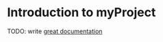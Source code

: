 # Introduction to myProject

TODO: write [great documentation](http://jacobian.org/writing/great-documentation/what-to-write/)
